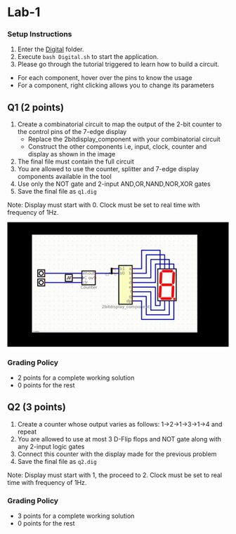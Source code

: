 # Lab-1

### Setup Instructions
1. Enter the [Digital](Digital) folder.
2. Execute `bash Digital.sh` to start the application.
3. Please go through the tutorial triggered to learn how to build a circuit.

+ For each component, hover over the pins to know the usage
+ For a component, right clicking allows you to change its parameters

## Q1 (2 points)
1. Create a combinatorial circuit to map the output of the 2-bit counter to the control pins of the 7-edge display
    - Replace the 2bitdisplay_component with your combinatorial circuit
    - Construct the other components i.e, input, clock, counter and display as shown in the image
2. The final file must contain the full circuit
3. You are allowed to use the counter, splitter and 7-edge display components available in the tool
4. Use only the NOT gate and 2-input AND,OR,NAND,NOR,XOR gates
5. Save the final file as `q1.dig`

Note: Display must start with 0. Clock must be set to real time with frequency of 1Hz.

![](misc/q1.gif)

### Grading Policy
- 2 points for a complete working solution
- 0 points for the rest

## Q2 (3 points)

1. Create a counter whose output varies as follows: 1->2->1->3->1->4 and repeat
2. You are allowed to use at most 3 D-Flip flops and NOT gate along with any 2-input logic gates
3. Connect this counter with the display made for the previous problem
4. Save the final file as `q2.dig`

Note: Display must start with 1, the proceed to 2. Clock must be set to real time with frequency of 1Hz.

### Grading Policy
- 3 points for a complete working solution
- 0 points for the rest

